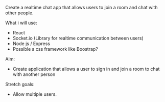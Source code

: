 Create a realtime chat app that allows users to join a room and chat with other people.

What i will use:

- React
- Socket.io (Library for realtime communication between users)
- Node js / Express
- Possible a css framework like Boostrap?

Aim:

- Create application that allows a user to sign in and join a room to chat with another person

Stretch goals:

- Allow multiple users.
